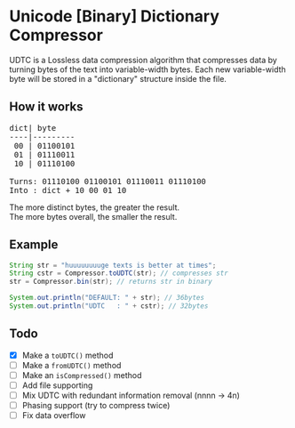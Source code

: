 # Unicode [Binary] Dictionary Compressor
UDTC is a Lossless data compression algorithm that compresses data by turning
bytes of the text into variable-width bytes.
Each new variable-width byte will be stored in a "dictionary" structure inside
the file.

## How it works
<pre>
dict| byte
----|---------
 00 | 01100101
 01 | 01110011
 10 | 01110100

Turns: 01110100 01100101 01110011 01110100
Into : dict + 10 00 01 10
</pre>

The more distinct bytes, the greater the result. <br>
The more bytes overall, the smaller the result. <br>

## Example
```java
String str = "huuuuuuuuge texts is better at times";
String cstr = Compressor.toUDTC(str); // compresses str
str = Compressor.bin(str); // returns str in binary

System.out.println("DEFAULT: " + str); // 36bytes
System.out.println("UDTC   : " + cstr); // 32bytes
```

## Todo
- [X] Make a ```toUDTC()``` method
- [ ] Make a ```fromUDTC()``` method
- [ ] Make an ```isCompressed()``` method
- [ ] Add file supporting
- [ ] Mix UDTC with redundant information removal (nnnn -> 4n)
- [ ] Phasing support (try to compress twice)
- [ ] Fix data overflow
